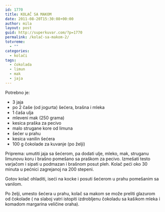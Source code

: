 ```yaml
---
id: 1770
title: KOLAČ SA MAKOM
date: 2011-08-20T15:30:08+00:00
author: mila
layout: post
guid: http://superkuvar.com/?p=1770
permalink: /kolač-sa-makom-2/
totvreme:
  - ""
categories:
  - kolači
tags:
  - čokolada
  - limun
  - mak
  - jaja
---
```

Potrebno je:

  * 3 jaja
  * po 2 čaše (od jogurta) šećera, brašna i mleka
  * 1 čaša ulja
  * mleveni mak (250 grama)
  * kesica praška za pecivo
  * malo strugane kore od limuna
  * šećer u prahu
  * kesica vanilin šećera
  * 100 g čokolade za kuvanje (po želji)

Priprema: umutiti jaja sa šećerom, pa dodati ulje, mleko, mak, struganu limunovu koru i brašno pomešano sa praškom za pecivo. Izmešati testo varjačom i sipati u podmazan i brašnom posut pleh. Kolač peći oko 30 minuta u pećnici zagrejanoj na 200 stepeni.

Gotov kolač ohladiti, iseći na kocke i posuti šećerom u prahu pomešanim sa vanilom.

Po želji, umesto šećera u prahu, kolač sa makom se može preliti glazurom od čokolade ( na slaboj vatri istopiti izdrobljenu čokoladu sa kašikom mleka i komadom margarina veličine oraha).